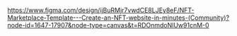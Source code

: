 https://www.figma.com/design/ijBuRMjr7vwdCE8LJEy8eF/NFT-Marketplace-Template---Create-an-NFT-website-in-minutes-(Community)?node-id=1647-17907&node-type=canvas&t=RDOnmdoNlUw91cnM-0
